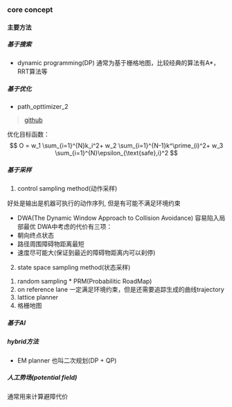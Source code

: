 ### core concept

#### 主要方法
##### 基于搜索
- dynamic programming(DP)
通常为基于栅格地图，比较经典的算法有A*， RRT算法等
##### 基于优化
- path_opttimizer_2
> [github](https://github.com/LiJiangnanBit/path_optimizer_2)

优化目标函数：
$$
O = w_1 \sum_{i=1}^{N}k_i^2+ w_2 \sum_{i=1}^{N-1}k^\prime_(i)^2+ w_3 \sum_{i=1}^{N}\epsilon_{\text{safe},i}^2
$$
##### 基于采样
1. control sampling method(动作采样)

好处是输出是机器可执行的动作序列, 但是有可能不满足环境约束
- DWA(The Dynamic Window Approach to Collision Avoidance)
容易陷入局部最优
DWA中考虑的代价有三项：
- 朝向终点状态
- 路径周围障碍物距离最短
- 速度尽可能大(保证到最近的障碍物距离内可以刹停)


2. state space sampling method(状态采样)
1) random sampling
		* PRM(Probabilitic RoadMap)
2) on reference lane
一定满足环境约束，但是还需要追踪生成的曲线trajectory
3) lattice planner
4) 格栅地图


##### 基于AI

##### hybrid方法
- EM planner
也叫二次规划(DP + QP)

##### 人工势场(potential field)
通常用来计算避障代价